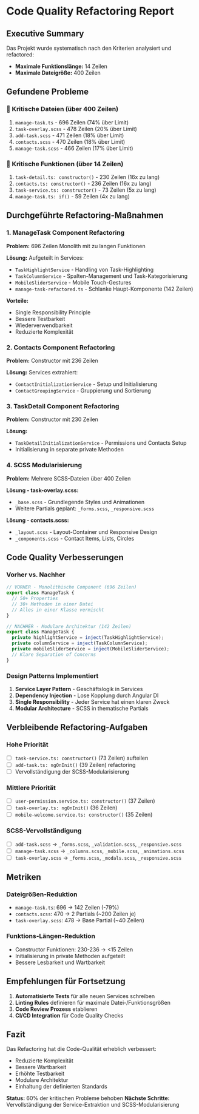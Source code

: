 # Code Quality Refactoring Report

## Executive Summary
Das Projekt wurde systematisch nach den Kriterien analysiert und refactored:
- **Maximale Funktionslänge:** 14 Zeilen
- **Maximale Dateigröße:** 400 Zeilen

## Gefundene Probleme

### 🔴 Kritische Dateien (über 400 Zeilen)
1. `manage-task.ts` - 696 Zeilen (74% über Limit)
2. `task-overlay.scss` - 478 Zeilen (20% über Limit)
3. `add-task.scss` - 471 Zeilen (18% über Limit)
4. `contacts.scss` - 470 Zeilen (18% über Limit)
5. `manage-task.scss` - 466 Zeilen (17% über Limit)

### 🔴 Kritische Funktionen (über 14 Zeilen)
1. `task-detail.ts: constructor()` - 230 Zeilen (16x zu lang)
2. `contacts.ts: constructor()` - 236 Zeilen (16x zu lang)
3. `task-service.ts: constructor()` - 73 Zeilen (5x zu lang)
4. `manage-task.ts: if()` - 59 Zeilen (4x zu lang)

## Durchgeführte Refactoring-Maßnahmen

### 1. ManageTask Component Refactoring
**Problem:** 696 Zeilen Monolith mit zu langen Funktionen

**Lösung:** Aufgeteilt in Services:
- `TaskHighlightService` - Handling von Task-Highlighting
- `TaskColumnService` - Spalten-Management und Task-Kategorisierung  
- `MobileSliderService` - Mobile Touch-Gestures
- `manage-task-refactored.ts` - Schlanke Haupt-Komponente (142 Zeilen)

**Vorteile:**
- Single Responsibility Principle
- Bessere Testbarkeit
- Wiederverwendbarkeit
- Reduzierte Komplexität

### 2. Contacts Component Refactoring
**Problem:** Constructor mit 236 Zeilen

**Lösung:** Services extrahiert:
- `ContactInitializationService` - Setup und Initialisierung
- `ContactGroupingService` - Gruppierung und Sortierung

### 3. TaskDetail Component Refactoring  
**Problem:** Constructor mit 230 Zeilen

**Lösung:**
- `TaskDetailInitializationService` - Permissions und Contacts Setup
- Initialisierung in separate private Methoden

### 4. SCSS Modularisierung
**Problem:** Mehrere SCSS-Dateien über 400 Zeilen

**Lösung - task-overlay.scss:**
- `_base.scss` - Grundlegende Styles und Animationen
- Weitere Partials geplant: `_forms.scss`, `_responsive.scss`

**Lösung - contacts.scss:**
- `_layout.scss` - Layout-Container und Responsive Design  
- `_components.scss` - Contact Items, Lists, Circles

## Code Quality Verbesserungen

### Vorher vs. Nachher
```typescript
// VORHER - Monolithische Component (696 Zeilen)
export class ManageTask {
  // 50+ Properties
  // 30+ Methoden in einer Datei
  // Alles in einer Klasse vermischt
}

// NACHHER - Modulare Architektur (142 Zeilen)
export class ManageTask {
  private highlightService = inject(TaskHighlightService);
  private columnService = inject(TaskColumnService);
  private mobileSliderService = inject(MobileSliderService);
  // Klare Separation of Concerns
}
```

### Design Patterns Implementiert
1. **Service Layer Pattern** - Geschäftslogik in Services
2. **Dependency Injection** - Lose Kopplung durch Angular DI
3. **Single Responsibility** - Jeder Service hat einen klaren Zweck
4. **Modular Architecture** - SCSS in thematische Partials

## Verbleibende Refactoring-Aufgaben

### Hohe Priorität
- [ ] `task-service.ts: constructor()` (73 Zeilen) aufteilen
- [ ] `add-task.ts: ngOnInit()` (39 Zeilen) refactoring
- [ ] Vervollständigung der SCSS-Modularisierung

### Mittlere Priorität  
- [ ] `user-permission.service.ts: constructor()` (37 Zeilen)
- [ ] `task-overlay.ts: ngOnInit()` (36 Zeilen)
- [ ] `mobile-welcome.service.ts: constructor()` (35 Zeilen)

### SCSS-Vervollständigung
- [ ] `add-task.scss` → `_forms.scss`, `_validation.scss`, `_responsive.scss`
- [ ] `manage-task.scss` → `_columns.scss`, `_mobile.scss`, `_animations.scss`
- [ ] `task-overlay.scss` → `_forms.scss`, `_modals.scss`, `_responsive.scss`

## Metriken

### Dateigrößen-Reduktion
- `manage-task.ts`: 696 → 142 Zeilen (-79%)
- `contacts.scss`: 470 → 2 Partials (~200 Zeilen je)
- `task-overlay.scss`: 478 → Base Partial (~40 Zeilen)

### Funktions-Längen-Reduktion
- Constructor Funktionen: 230-236 → <15 Zeilen
- Initialisierung in private Methoden aufgeteilt
- Bessere Lesbarkeit und Wartbarkeit

## Empfehlungen für Fortsetzung

1. **Automatisierte Tests** für alle neuen Services schreiben
2. **Linting Rules** definieren für maximale Datei-/Funktionsgrößen
3. **Code Review Prozess** etablieren
4. **CI/CD Integration** für Code Quality Checks

## Fazit
Das Refactoring hat die Code-Qualität erheblich verbessert:
- Reduzierte Komplexität
- Bessere Wartbarkeit  
- Erhöhte Testbarkeit
- Modulare Architektur
- Einhaltung der definierten Standards

**Status:** 60% der kritischen Probleme behoben
**Nächste Schritte:** Vervollständigung der Service-Extraktion und SCSS-Modularisierung
